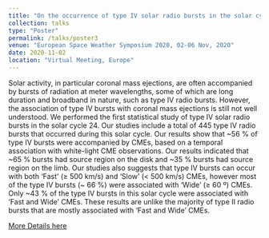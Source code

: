 ```yaml
---
title: "On the occurrence of type IV solar radio bursts in the solar cycle 24 and their association with coronal mass ejections"
collection: talks
type: "Poster"
permalink: /talks/poster3
venue: "European Space Weather Symposium 2020, 02-06 Nov, 2020"
date: 2020-11-02
location: "Virtual Meeting, Europe"
---
```

Solar activity, in particular coronal mass ejections, are often accompanied by bursts of radiation at meter wavelengths, some of which are long duration and broadband in nature, such as type IV radio bursts. However, the association of type IV bursts with coronal mass ejections is still not well understood. We performed the first
statistical study of type IV solar radio bursts in the solar cycle 24. Our studies include a total of 445 type IV radio bursts that occurred during this solar cycle. Our results show that ~56 % of type IV bursts were accompanied by CMEs, based on a temporal association with white-light CME observations. Our results indicated that ~65 % bursts had source region on the disk and ~35 % bursts had source region on the limb. Our studies also suggests that type IV bursts can occur with both ‘Fast’ (≥ 500 km/s) and ‘Slow’ (< 500 km/s) CMEs, however most of the type IV bursts (~ 66 %) were associated with ‘Wide’ (≥ 60 º) CMEs. Only ~43 % of the type IV bursts in this solar cycle were associated with ‘Fast and Wide’ CMEs. These results are unlike the majority of type II radio bursts that are mostly associated with ‘Fast and Wide’ CMEs.

<a href="http://esws2020.iopconfs.org/QV06">More Details here</a> 
